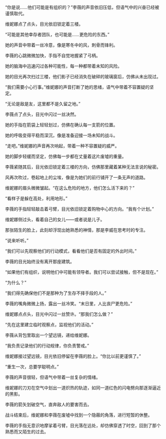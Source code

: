 “你是说……他们可能是有组织的？”李薇的声音依旧压低，但语气中的兴奋已经被谨慎取代。

维妮娜点了点头，目光依旧锁定着三楼。

“可能是其他幸存者团队，也可能是……更危险的东西。”

她的声音中带着一丝冷意，像是寒冬中的风，刺骨而锋利。

李薇的心跳微微加快，手指不自觉地握紧了弓柄。

她的脑海中迅速闪过各种可能性，每一种都带着未知的风险。

她的目光再次扫过三楼，他们影子已经消失在破碎的玻璃窗后，仿佛从未出现过。

“我们需要小心行事。”维妮娜的声音打断了她的思绪，语气中带着不容置疑的坚定。

“无论是敌是友，这里都不是久留之地。”

李薇点了点头，目光中闪过一丝决然。

她的手指在箭袋上轻轻划过，仿佛在确认每一支箭的位置。

她的呼吸变得平稳而深沉，像是准备迎接一场未知的战斗。

“走吧。”维妮娜的声音再次响起，带着一种不容置疑的威严。

她的脚步轻缓而坚定，仿佛每一步都在丈量着这片废墟的重量。

李薇紧随其后，目光依旧锁定着三楼的方向，仿佛那里藏着某种无法言说的秘密。

风再次吹过，卷起地上的尘埃，像是为她们的前行铺开了一条无声的道路。

维妮娜的眉头微微皱起。“在这么危险的地方，他们怎么活下来的？”

“看样子是躲在高处，利用地形。”

李薇的手指轻轻敲击着弓臂，目光依旧锁定着购物中心的方向。“我有个计划。”

维妮娜侧过头，看着自己的女儿——或者说是儿子。

那张陌生的脸上，此刻却浮现出她熟悉的神情，那是李威在思考时的专注。

“说来听听。”

“我们可以先观察他们的行动模式，看看他们是否有固定的外出时间。”

李薇的目光始终没有离开那座建筑。

“如果他们有组织，说明他们中可能有领导者。我们可以尝试接触，但不是现在。”

“为什么？”

“我们得先确保他们不是那种为了生存不择手段的人。”

李薇的嘴角微微上扬，露出一丝冷笑。“末日里，人比丧尸更危险。”

维妮娜点点头，目光中闪过一丝赞许。“那我们怎么做？”

“先在这里建立临时观察点，监视他们的活动。”

李薇从背包里取出一个望远镜，递给维妮娜。

“我负责记录他们的行动规律，你负责警戒。”

维妮娜接过望远镜，目光依旧停留在李薇的脸上。“你比以前更谨慎了。”

“重生一次，总要学聪明点。”

李薇的声音很轻，但语气中带着一丝复杂的情绪。

维妮娜的刀刃在空气中划出一道炽热的轨迹，如同一道红色的闪电劈向那逐渐逼近的黑影。

李薇的箭矢划破空气，直奔敌人的要害而去。

战斗结束后，维妮娜和李薇在废墟中找到一个隐蔽的角落，进行短暂的休整。

李薇的手指无意识地摩挲着弓臂，目光落在远处，却仿佛穿透了时空，回到了那个熟悉而又陌生的过去。

